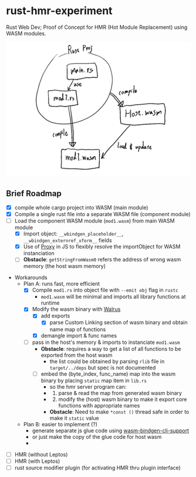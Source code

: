# rust-hmr-experiment

Rust Web Dev;
Proof of Concept for HMR (Hot Module Replacement) using WASM modules.

![overview](./README_MEDIA/brief_overview.png)

## Brief Roadmap

- [x] compile whole cargo project into WASM (main module)
- [x] Compile a single rust file into a separate WASM file (component module)
- [ ] Load the component WASM module (`mod1.wasm`) from main WASM module
  - [x] Import object: `__wbindgen_placeholder__`, `__wbindgen_externref_xform__` fields
  - [x] Use of [Proxy](https://developer.mozilla.org/en-US/docs/Web/JavaScript/Reference/Global_Objects/Proxy) in JS to flexibly resolve the importObject for WASM instanciation
  - [ ] **Obstacle**: `getStringFromWasm0` refers the address of wrong wasm memory (the host wasm memory)
- Workarounds
  - Plan A: runs fast, more efficient
    - [x] Compile `mod1.rs` into object file with `--emit obj` flag in `rustc`
      - `mod1.wasm` will be minimal and imports all library functions at runtime
    - [x] Modify the wasm binary with [Walrus](https://github.com/rustwasm/walrus)
      - [x] add exports
        - [x] parse Custom Linking section of wasm binary and obtain name map of functions
      - [x] demangle import & func names
    - [ ] pass in the host's memory & imports to instanciate `mod1.wasm`
      - **Obstacle**: requires a way to get a list of all functions to be exported from the host wasm
          - the list could be obtained by parsing `rlib` file in `target/../deps` but spec is not documented
      - [ ] embed the (byte_index, func_name) map into the wasm binary by placing `static` map item in `lib.rs` 
        - so the hmr server program can:
        - 1. parse & read the map from generated wasm binary
        - 2. modify the (host) wasm binary to make it export core functions with appropriate names
        - **Obstacle**: Need to make `*const ()` thread safe in order to make it `static` value
  - Plan B: easier to implement (?)
    - generate separate js glue code using [wasm-bindgen-cli-support](https://docs.rs/wasm-bindgen-cli-support/latest/wasm_bindgen_cli_support/index.html)
    - or just make the copy of the glue code for host wasm
    - 
- [ ] HMR (without Leptos)
- [ ] HMR (with Leptos)
- [ ] rust source modifier plugin (for activating HMR thru plugin interface)
